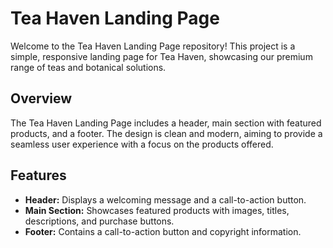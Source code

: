 # Tea Haven Landing Page

Welcome to the Tea Haven Landing Page repository! This project is a simple, responsive landing page for Tea Haven, showcasing our premium range of teas and botanical solutions.

## Overview

The Tea Haven Landing Page includes a header, main section with featured products, and a footer. The design is clean and modern, aiming to provide a seamless user experience with a focus on the products offered.

## Features

- **Header:** Displays a welcoming message and a call-to-action button.
- **Main Section:** Showcases featured products with images, titles, descriptions, and purchase buttons.
- **Footer:** Contains a call-to-action button and copyright information.




